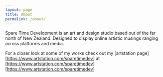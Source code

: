 ```yaml
---
layout: page
title: About
permalink: /about/
---
```


Spare Time Development is an art and design studio based out of the far north of New Zealand. Designed to display online artistic musings ranging across platforms and media.

For a closer look at some of my works check out my [artstation page][https://www.artstation.com/sparetimedev] at [https://www.artstation.com/sparetimedev][https://www.artstation.com/sparetimedev] 
   
